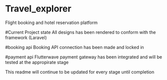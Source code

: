# Travel_explorer
Flight booking and hotel reservation platform

#Current Project state
All designs has been rendered to conform with the framework (Laravel)


#booking api
Booking API connection has been made and locked in


#payment api
Flutterwave payment gateway has been integrated and will be tested at the appropirate stage


This readme will continue to be updated for every stage until completion
